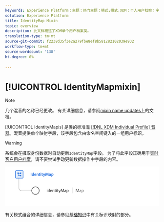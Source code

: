 ```yaml
---
keywords: Experience Platform；主题；热门主题；模式;模式;XDM；个人用户档案；字段；模式;模式；标识映射；标识映射；标识映射；模式设计；映射；映射；合并模式;合并
solution: Experience Platform
title: IdentityMap Mixin
topic: overview
description: 此文档概述了XDM单个用户档案类。
translation-type: tm+mt
source-git-commit: f2238d35f3e2a279fbe8ef8b581282102039e932
workflow-type: tm+mt
source-wordcount: '138'
ht-degree: 0%

---
```



# [!UICONTROL IdentityMapmixin] 

>[!NOTE]
>
>几个混音的名称已经更改。 有关详细信息，请参阅[mixin name updates](../name-updates.md)上的文档。

[!UICONTROL IdentityMapis] 是类的标准混 [[!DNL XDM Individual Profile] 音器](../../classes/individual-profile.md)。混音提供单个映射字段，该字段包含由命名空间键入的一组用户标识。

>[!WARNING]
>
>系统会在摄取身份数据时自动更新`IdentityMap`字段。 为了将此字段正确用于[实时客户用户档案](../../../profile/home.md)，请不要尝试手动更新数据操作中字段的内容。

<img src="../../images/mixins/identitymap.png" width="600" /><br />

有关模式组合的详细信息，请参见[基础知识](../../schema/composition.md#identityMap)中有关标识映射的部分。